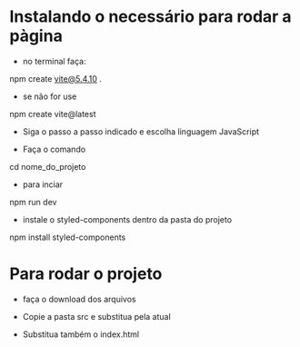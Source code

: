 # Instalando o necessário para rodar a pàgina
- no terminal faça:

npm create vite@5.4.10 .

- se não for use 

npm create vite@latest 

- Siga o passo a passo indicado e escolha linguagem JavaScript

- Faça o comando 

cd nome_do_projeto

- para inciar 

npm run dev

- instale o styled-components dentro da pasta do projeto 

npm install styled-components

# Para rodar o projeto

- faça o download dos arquivos 

- Copie a pasta src e substitua pela atual 
- Substitua também o index.html




